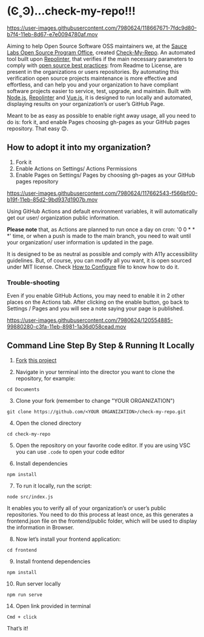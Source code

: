 # (Ͼ˳Ͽ)...check-my-repo!!!


https://user-images.githubusercontent.com/7980624/118667671-7fdc9d80-b7f4-11eb-8d67-e7e0094780af.mov


Aiming to help Open Source Software OSS maintainers we, at the [Sauce Labs Open Source Program Office](https://opensource.saucelabs.com/), created [Check-My-Repo](https://opensource.saucelabs.com/check-my-repo/).
An automated tool built upon  [Repolinter](https://todogroup.github.io/repolinter/), that verifies if the main necessary parameters to comply with [open source best practices](https://opensource.guide/building-community/): from Readme to License, are present in the organizations or users repositories.
By automating this verification open source projects maintenance is more effective and effortless, and can help you and your organization to have compliant software projects easier to service, test, upgrade, and maintain.
Built with [Node.js](https://nodejs.org/en/), [Repolinter](https://www.npmjs.com/package/repolinter) and [Vue.js](https://v3.vuejs.org/), it is designed to run locally and automated, displaying results on your organization’s or user’s GitHub Page.

Meant to be as easy as possible to enable right away usage, all you need to do is: fork it, and enable Pages choosing gh-pages as your GitHub pages repository. That easy 😊.

## How to adopt it into my organization?

1. Fork it
2. Enable Actions on Settings/ Actions Permissions
3. Enable Pages on Settings/ Pages by choosing gh-pages as your GitHub pages repository

https://user-images.githubusercontent.com/7980624/117662543-f566bf00-b19f-11eb-85d2-9bd937d1907b.mov

Using GitHub Actions and default environment variables, it will automatically get our user/ organization public information.

**Please note** that, as Actions are planned to run once a day on cron: '0 0 * * *' time, or when a push is made to the main branch, you need to wait until your organization/ user information is updated in the page.

It is designed to be as neutral as possible and comply with A11y accessibility guidelines. But, of course, you can modify all you want, it is open sourced under MIT license. Check  [How to Configure](#HOW-TO-CONFIGURE) file to know how to do it.

### Trouble-shooting

Even if you enable GitHub Actions, you may need to enable it in 2 other places on the Actions tab. After clicking on the enable button, go back to Settings / Pages and you will see a note saying  your page is published.


https://user-images.githubusercontent.com/7980624/120554885-99880280-c3fa-11eb-8981-1a36d058cead.mov


## Command Line Step By Step & Running It Locally

1. [Fork](https://docs.github.com/en/github/getting-started-with-github/fork-a-repo) [this project](https://github.com/saucelabs/check-my-repo)

2. Navigate in your terminal into the director you want to clone the repository, for example:

```
cd Documents

```

3. Clone your fork (remember to change "YOUR ORGANIZATION")

```
git clone https://github.com/<YOUR ORGANIZATION>/check-my-repo.git

```

4. Open the cloned directory

```
cd check-my-repo

```

5. Open the repository on your favorite code editor. If you are using VSC you can use `.code` to open your code editor

6. Install dependencies

```
npm install
```

7. To run it locally, run the script:

```
node src/index.js
```

It enables you to verify all of your organization’s or user’s public repositories.
You need to do this process at least once, as this generates a frontend.json file on the frontend/public folder, which will be used to display the information in Browser.

8. Now let’s install your frontend application:

```
cd frontend
```

9. Install frontend dependencies
```
npm install
```

10. Run server locally

```
npm run serve
```

14. Open link provided in terminal

```
Cmd + click
```

That’s it!
